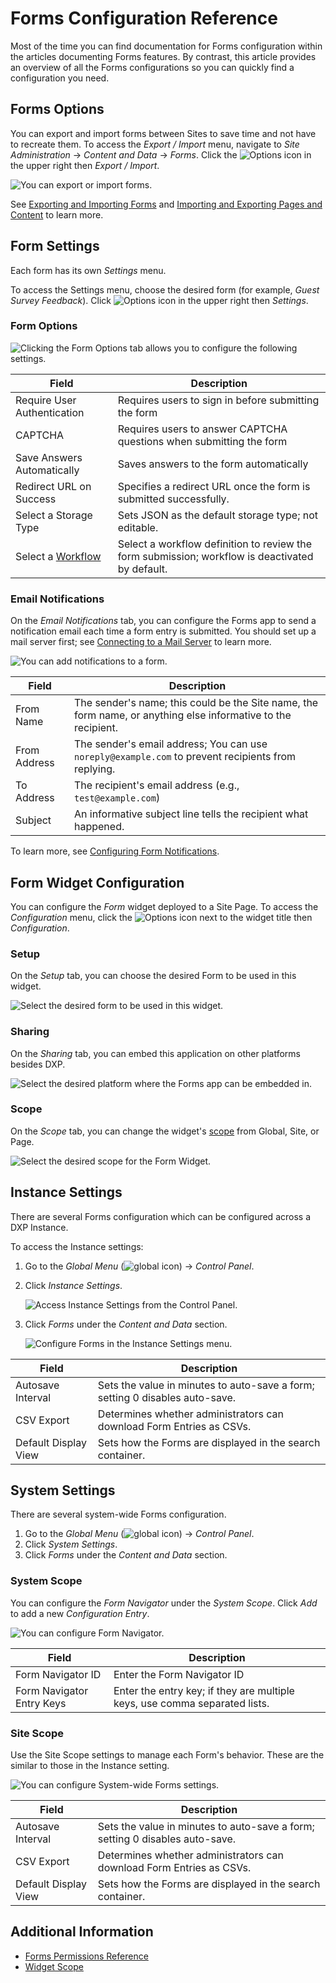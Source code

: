 # Forms Configuration Reference

Most of the time you can find documentation for Forms configuration within the articles documenting Forms features. By contrast, this article provides an overview of all the Forms configurations so you can quickly find a configuration you need.

## Forms Options

You can export and import forms between Sites to save time and not have to recreate them. To access the _Export / Import_ menu, navigate to _Site Administration_ &rarr; _Content and Data_  &rarr; _Forms_. Click the ![Options](../../../images/icon-options.png) icon in the upper right then _Export / Import_.

![You can export or import forms.](./forms-configuration-reference/images/01.png)

 See [Exporting and Importing Forms](./exporting-and-importing-forms.md) and [Importing and Exporting Pages and Content](../../../site-building/building-sites/importing-exporting-pages-and-content.md) to learn more.

## Form Settings

Each form has its own _Settings_ menu.

To access the Settings menu, choose the desired form (for example, _Guest Survey Feedback_). Click ![Options](../../../images/icon-options.png) icon in the upper right then _Settings_.

### Form Options

![Clicking the Form Options tab allows you to configure the following settings.](./forms-configuration-reference/images/02.png)

| Field | Description |
| --- | --- |
| Require User Authentication | Requires users to sign in before submitting the form |
| CAPTCHA | Requires users to answer CAPTCHA questions when submitting the form |
| Save Answers Automatically | Saves answers to the form automatically |
| Redirect URL on Success | Specifies a redirect URL once the form is submitted successfully. |
| Select a Storage Type | Sets JSON as the default storage type; not editable. |
| Select a [Workflow](./advanced-forms-usage/using-forms-with-a-workflow.md) | Select a workflow definition to review the form submission; workflow is deactivated by default. |

### Email Notifications

On the _Email Notifications_ tab, you can configure the Forms app to send a notification email each time a form entry is submitted. You should set up a mail server first; see [Connecting to a Mail Server](../../../installation-and-upgrades/setting-up-liferay-dxp/configuring-mail/connecting-to-a-mail-server.md) to learn more.

![You can add notifications to a form.](./forms-configuration-reference/images/03.png)

| Field | Description |
| --- | --- |
| From Name | The sender's name; this could be the Site name, the form name, or anything else informative to the recipient. |
| From Address | The sender's email address; You can use `noreply@example.com` to prevent recipients from replying. |
| To Address | The recipient's email address (e.g., `test@example.com`) |
| Subject | An informative subject line tells the recipient what happened. |

To learn more, see [Configuring Form Notifications](./configuring-form-notifications.md).

## Form Widget Configuration

You can configure the _Form_ widget deployed to a Site Page. To access the _Configuration_ menu, click the ![Options](../../../images/icon-app-options.png) icon next to the widget title then _Configuration_.

### Setup

On the _Setup_ tab, you can choose the desired Form to be used in this widget.

![Select the desired form to be used in this widget.](./forms-configuration-reference/images/04.png)

### Sharing

On the _Sharing_ tab, you can embed this application on other platforms besides DXP.

![Select the desired platform where the Forms app can be embedded in.](./forms-configuration-reference/images/05.png)

### Scope

On the _Scope_ tab, you can change the widget's [scope](https://help.liferay.com/hc/articles/360028819992-Widget-Scope) from Global, Site, or Page.

![Select the desired scope for the Form Widget.](./forms-configuration-reference/images/06.png)

## Instance Settings

There are several Forms configuration which can be configured across a DXP Instance.

To access the Instance settings:

1. Go to the _Global Menu_ (![global icon](../../../images/icon-applications-menu.png)) &rarr; _Control Panel_.
1. Click _Instance Settings_.

    ![Access Instance Settings from the Control Panel.](./forms-configuration-reference/images/09.png)

1. Click _Forms_ under the _Content and Data_ section.

    ![Configure Forms in the Instance Settings menu.](./forms-configuration-reference/images/07.png)

| Field | Description |
| --- | --- |
| Autosave Interval | Sets the value in minutes to auto-save a form; setting 0 disables auto-save. |
| CSV Export | Determines whether administrators can download Form Entries as CSVs. |
| Default Display View | Sets how the Forms are displayed in the search container. |

## System Settings

There are several system-wide Forms configuration.

1. Go to the _Global Menu_ (![global icon](../../../images/icon-applications-menu.png)) &rarr; _Control Panel_.
1. Click _System Settings_.
1. Click _Forms_ under the _Content and Data_ section.

### System Scope

You can configure the _Form Navigator_ under the _System Scope_. Click _Add_ to add a new _Configuration Entry_.

![You can configure Form Navigator.](./forms-configuration-reference/images/10.png)

| Field | Description |
| --- | --- |
| Form Navigator ID | Enter the Form Navigator ID |
| Form Navigator Entry Keys | Enter the entry key; if they are multiple keys, use comma separated lists. |

### Site Scope

Use the Site Scope settings to manage each Form's behavior. These are the similar to those in the Instance setting.

![You can configure System-wide Forms settings.](./forms-configuration-reference/images/08.png)

| Field | Description |
| --- | --- |
| Autosave Interval | Sets the value in minutes to auto-save a form; setting 0 disables auto-save. |
| CSV Export | Determines whether administrators can download Form Entries as CSVs. |
| Default Display View | Sets how the Forms are displayed in the search container. |

## Additional Information

* [Forms Permissions Reference](./forms-permissions-reference.md)
* [Widget Scope](https://help.liferay.com/hc/articles/360028819992-Widget-Scope)
